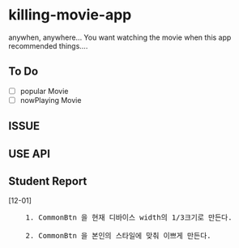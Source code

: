 # killing-movie-app

anywhen, anywhere... You want watching the movie when this app recommended things....

## To Do

- [ ] popular Movie
- [ ] nowPlaying Movie

## ISSUE

## USE API

## Student Report

[12-01]

<pre>
    1. CommonBtn 을 현재 디바이스 width의 1/3크기로 만든다.
        
    2. CommonBtn 을 본인의 스타일에 맞춰 이쁘게 만든다.
</pre>
